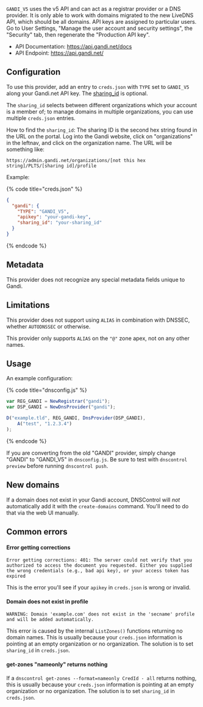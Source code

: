 `GANDI_V5` uses the v5 API and can act as a registrar provider
or a DNS provider. It is only able to work with domains
migrated to the new LiveDNS API, which should be all domains.
API keys are assigned to particular users.  Go to User Settings,
"Manage the user account and security settings", the "Security"
tab, then regenerate the "Production API key".

* API Documentation: https://api.gandi.net/docs
* API Endpoint: https://api.gandi.net/

## Configuration

To use this provider, add an entry to `creds.json` with `TYPE` set to `GANDI_V5`
along your Gandi.net API key. The [sharing_id](https://api.gandi.net/docs/reference/) is optional.

The `sharing_id` selects between different organizations which your account is
a member of; to manage domains in multiple organizations, you can use multiple
`creds.json` entries.

How to find the `sharing_id`: The sharing ID is the second hex string found in
the URL on the portal. Log into the Gandi website, click on "organizations" in
the leftnav, and click on the organization name.  The URL will be something
like:

```text
https://admin.gandi.net/organizations/[not this hex string]/PLTS/[sharing id]/profile
```

Example:

{% code title="creds.json" %}
```json
{
  "gandi": {
    "TYPE": "GANDI_V5",
    "apikey": "your-gandi-key",
    "sharing_id": "your-sharing_id"
  }
}
```
{% endcode %}

## Metadata
This provider does not recognize any special metadata fields unique to Gandi.

## Limitations
This provider does not support using `ALIAS` in combination with DNSSEC,
whether `AUTODNSSEC` or otherwise.

This provider only supports `ALIAS` on the `"@"` zone apex, not on any other
names.

## Usage
An example configuration:

{% code title="dnsconfig.js" %}
```javascript
var REG_GANDI = NewRegistrar("gandi");
var DSP_GANDI = NewDnsProvider("gandi");

D("example.tld", REG_GANDI, DnsProvider(DSP_GANDI),
    A("test", "1.2.3.4")
);
```
{% endcode %}

If you are converting from the old "GANDI" provider,
simply change "GANDI" to "GANDI_V5" in `dnsconfig.js`.
Be sure to test with `dnscontrol preview` before running `dnscontrol push`.

## New domains
If a domain does not exist in your Gandi account, DNSControl will *not* automatically add it with the `create-domains` command. You'll need to do that via the web UI manually.


## Common errors

#### Error getting corrections

```text
Error getting corrections: 401: The server could not verify that you authorized to access the document you requested. Either you supplied the wrong credentials (e.g., bad api key), or your access token has expired
```

This is the error you'll see if your `apikey` in `creds.json` is wrong or invalid.

#### Domain does not exist in profile

```text
WARNING: Domain 'example.com' does not exist in the 'secname' profile and will be added automatically.
```

This error is caused by the internal `ListZones()` functions returning no domain names.  This is usually because your `creds.json` information is pointing at an empty organization or no organization.  The solution is to set
`sharing_id` in `creds.json`.

#### get-zones "nameonly" returns nothing

If a `dnscontrol get-zones --format=nameonly CredId - all` returns nothing,
this is usually because your `creds.json`  information is pointing at an empty
organization or no organization.  The solution is to set `sharing_id` in
`creds.json`.
